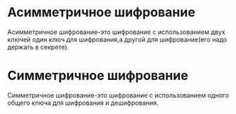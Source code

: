 # Асимметричное шифрование
Асимметричное шифрование-это шифрование с использованием двух ключей один ключ для шифрования,а другой для шифрование(его надо держать в секрете).
# Cимметричное шифрование
Cимметричное шифрование-это шифрование с использованием одного общего ключа для шифрования и дешифрования.